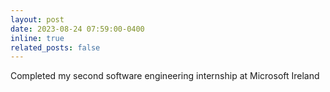 ```yaml
---
layout: post
date: 2023-08-24 07:59:00-0400
inline: true
related_posts: false
---
```


Completed my second software engineering internship at Microsoft Ireland
